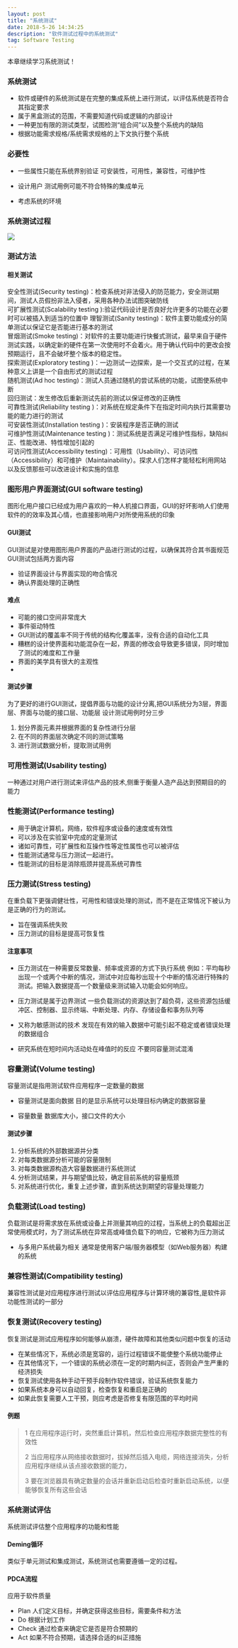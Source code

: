 ```yaml
---
layout: post
title: "系统测试"
date: 2018-5-26 14:34:25 
description: "软件测试过程中的系统测试"
tag: Software Testing
---
```


本章继续学习系统测试！

### 系统测试
* 软件或硬件的系统测试是在完整的集成系统上进行测试，以评估系统是否符合其指定要求
* 属于黑盒测试的范围，不需要知道代码或逻辑的内部设计
* 一种更加有限的测试类型，试图检测“组合间”以及整个系统内的缺陷
* 根据功能需求规格/系统需求规格的上下文执行整个系统

### 必要性
* 一些属性只能在系统界别验证
可安装性，可用性，兼容性，可维护性

* 设计用户
测试用例可能不符合特殊的集成单元

* 考虑系统的环境

### 系统测试过程
![](/images/ST/SystemTesting/process.png)

### 测试方法

#### 相关测试
安全性测试(Security testing)：检查系统对非法侵入的防范能力，安全测试期间，测试人员假扮非法入侵者，采用各种办法试图突破防线<br>
可扩展性测试(Scalability testing  ):验证代码设计是否良好允许更多的功能在必要时可以被插入到适当的位置中
理智测试(Sanity testing)：软件主要功能成分的简单测试以保证它是否能进行基本的测试<br>
冒烟测试(Smoke testing)：对软件的主要功能进行快餐式测试，最早来自于硬件测试实践，以确定新的硬件在第一次使用时不会着火。用于确认代码中的更改会按预期运行，且不会破坏整个版本的稳定性。<br>
探索测试(Exploratory testing )：一边测试一边探索，是一个交互式的过程，在某种意义上讲是一个自由形式的测试过程<br>
随机测试(Ad hoc testing)：测试人员通过随机的尝试系统的功能，试图使系统中断<br>
回归测试：发生修改后重新测试先前的测试以保证修改的正确性<br>
可靠性测试(Reliability testing )：对系统在规定条件下在指定时间内执行其需要功能的能力进行的测试<br>
可安装性测试(Installation testing )：安装程序是否正确的测试<br>
可维护性测试(Maintenance testing )：测试系统是否满足可维护性指标，缺陷纠正、性能改进、特性增加引起的<br>
可访问性测试(Accessibility testing)：可用性（Usability）、可访问性（Accessibility）和可维护（Maintainability）。探求人们怎样才能轻松利用网站以及反馈那些可以改进设计和实施的信息<br>

### 图形用户界面测试(GUI software testing)
图形化用户接口已经成为用户喜欢的一种人机接口界面，GUI的好坏影响人们使用软件的的效率及其心情，也直接影响用户对所使用系统的印象

#### GUI测试
GUI测试是对使用图形用户界面的产品进行测试的过程，以确保其符合其书面规范
GUI测试包括两方面内容
* 验证界面设计与界面实现的吻合情况
* 确认界面处理的正确性

#### 难点
* 可能的接口空间非常庞大
* 事件驱动特性
* GUI测试的覆盖率不同于传统的结构化覆盖率，没有合适的自动化工具
* 糟糕的设计使界面和功能混杂在一起，界面的修改会导致更多错误，同时增加了测试的难度和工作量
* 界面的美学具有很大的主观性
* 
#### 测试步骤
为了更好的进行GUI测试，提倡界面与功能的设计分离,把GUI系统分为3层，界面层、界面与功能的接口层、功能层
设计测试用例时分三步
1. 划分界面元素并根据界面的复杂性进行分层
2. 在不同的界面层次确定不同的测试策略
3. 进行测试数据分析，提取测试用例

### 可用性测试(Usability testing)
一种通过对用户进行测试来评估产品的技术,侧重于衡量人造产品达到预期目的的能力

### 性能测试(Performance testing)
* 用于确定计算机，网络，软件程序或设备的速度或有效性
* 可以涉及在实验室中完成的定量测试
* 诸如可靠性，可扩展性和互操作性等定性属性也可以被评估
* 性能测试通常与压力测试一起进行。
* 性能测试的目标是消除瓶颈并提高系统可靠性

### 压力测试(Stress testing)
在重负载下更强调健壮性，可用性和错误处理的测试，而不是在正常情况下被认为是正确的行为的测试。
* 旨在强调系统失败
* 压力测试的目标是提高可恢复性

#### 注意事项
* 压力测试在一种需要反常数量、频率或资源的方式下执行系统
例如：平均每秒出现一个或两个中断的情况，测试中对应每秒出现十个中断的情况进行特殊的测试。把输入数据提高一个数量级来测试输入功能会如何响应。

* 压力测试是属于边界测试
一些负载测试的资源达到了超负荷，这些资源包括缓冲区、控制器、显示终端、中断处理、内存、存储设备和事务队列等

* 又称为敏感测试的技术
发现在有效的输入数据中可能引起不稳定或者错误处理的数据组合

* 研究系统在短时间内活动处在峰值时的反应
不要同容量测试混淆

### 容量测试(Volume testing)
容量测试是指用测试软件应用程序一定数量的数据

* 容量测试是面向数据
目的是显示系统可以处理目标内确定的数据容量

* 容量数量
数据库大小，接口文件的大小

#### 测试步骤
1. 分析系统的外部数据源并分类
2. 对每类数据源分析可能的容量限制
3. 对每类数据源构造大容量数据进行系统测试
4. 分析测试结果，并与期望值比较，确定目前系统的容量瓶颈
5. 对系统进行优化，重复上述步骤，直到系统达到期望的容量处理能力

### 负载测试(Load testing)
负载测试是将需求放在系统或设备上并测量其响应的过程，当系统上的负载超出正常使用模式时，为了测试系统在异常高或峰值负载下的响应，它被称为压力测试

* 与多用户系统最为相关
通常是使用客户端/服务器模型（如Web服务器）构建的系统

### 兼容性测试(Compatibility testing)
兼容性测试是对应用程序进行测试以评估应用程序与计算环境的兼容性,是软件非功能性测试的一部分

### 恢复测试(Recovery testing) 
恢复测试是测试应用程序如何能够从崩溃，硬件故障和其他类似问题中恢复的活动

* 在某些情况下，系统必须是宽容的，运行过程错误不能使整个系统功能停止
* 在其他情况下，一个错误的系统必须在一定的时期内纠正，否则会产生严重的经济损失
* 恢复测试使用各种手动干预手段制作软件错误，验证系统恢复能力
* 如果系统本身可以自动回复，检查恢复和重启是正确的
* 如果此恢复需要人工干预，则应考虑是否修复有限范围的平均时间

#### 例题
> 1 在应用程序运行时，突然重启计算机，然后检查应用程序数据完整性的有效性
> 
> 2 当应用程序从网络接收数据时，拔掉然后插入电缆，网络连接消失，分析应用程序继续从该点接收数据的能力，
> 
> 3 要在浏览器具有确定数量的会话并重新启动后检查时重新启动系统，以便能够恢复所有这些会话

### 系统测试评估
系统测试评估整个应用程序的功能和性能

#### Deming循环
类似于单元测试和集成测试，系统测试也需要遵循一定的过程。

#### PDCA流程
应用于软件质量
* Plan
人们定义目标，并确定获得这些目标，需要条件和方法
* Do
根据计划工作
* Check
通过检查来确定它是否是符合预期的
* Act
如果不符合预期，请选择合适的纠正措施